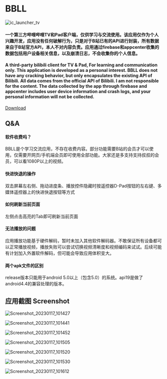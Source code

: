 # BBLL

![ic_launcher_tv](https://user-images.githubusercontent.com/4136777/207619332-6f4f2959-32d6-4596-9d8f-a9eff20edd4f.png)

#### 一个第三方哔哩哔哩TV和Pad客户端，仅供学习与交流使用。该应用仅作为个人兴趣开发，应用没有任何破解行为，只是对于B站已有的API进行封装，所有数据来自于B站官方API，本人不对内容负责。应用通过firebase和appcenter收集的数据包括用户设备相关信息，以及崩溃日志，不会收集你的个人信息。
#### A third-party bilibili client for TV &amp; Pad, For learning and communication only. This application is developed as a personal interest. BBLL does not have any cracking behavior, but only encapsulates the existing API of Bilibili. All data comes from the official API of Bilibili. I am not responsible for the content. The data collected by the app through firebase and appcenter includes user device information and crash logs, and your personal information will not be collected.
[Download](https://install.appcenter.ms/users/xiaxiaoao/apps/bbll/distribution_groups/publicgroup)

## Q&A
#### 软件收费吗？
BBLL是个学习交流应用，不存在收费内容。部分功能需要B站的会员才可以使用，仅需要开网页/手机端会员即可使用全部功能。大家还是多支持支持叔叔的会员，可以看1080P以上的视频。

#### 快进快退的操作
双击屏幕左右侧、拖动进度条、播放控件隐藏时按遥控器D-Pad按钮的左右键、多媒体遥控器上的快进快退按钮等方式

#### 如何刷新当前页面
左侧点击高亮的Tab即可刷新当前页面

#### 无法播放的问题
应用播放功能基于硬件解码，暂时未加入其他软件解码器。不敢保证所有设备都可以正常播放视频，播放失败可以尝试切换视频清晰度和视频编码来试试。后续可能有计划加入外置软件解码，但可能会导致应用体积变大。

#### 两个apk文件的区别
release版本只能用于android 5.0以上（包含5.0）的系统。api19是做了android4.4的兼容处理的版本。

## 应用截图 Screenshot

![Screenshot_20230117_101427](https://user-images.githubusercontent.com/4136777/212796202-8e657da6-c3ab-4fdc-8eaa-4d9d3e054811.jpg)

![Screenshot_20230117_101441](https://user-images.githubusercontent.com/4136777/212796211-4bf81778-629a-4699-b160-19544269920d.jpg)

![Screenshot_20230117_101452](https://user-images.githubusercontent.com/4136777/212796218-fb232a52-559e-41b4-a410-f21362093522.jpg)

![Screenshot_20230117_101505](https://user-images.githubusercontent.com/4136777/212796225-ecbbc505-7dde-4466-948c-de07b51ca4fa.jpg)

![Screenshot_20230117_101520](https://user-images.githubusercontent.com/4136777/212796234-cf71c072-1ccc-4142-ba09-7e924ea54f7a.jpg)

![Screenshot_20230117_101530](https://user-images.githubusercontent.com/4136777/212796239-b872489f-3a04-4802-80da-9d467072b57c.jpg)

![Screenshot_20230117_101612](https://user-images.githubusercontent.com/4136777/212796248-b0f18319-f3e9-40ec-b6ba-e3c744b215be.jpg)


